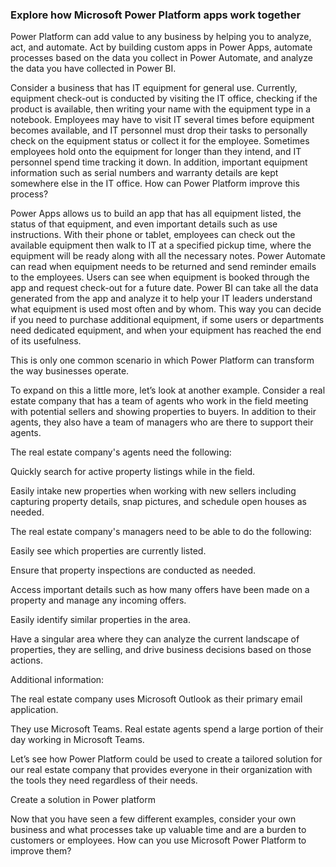 ### Explore how Microsoft Power Platform apps work together

Power Platform can add value to any business by helping you to analyze, act, and automate. Act by building custom apps in Power Apps, automate processes based on the data you collect in Power Automate, and analyze the data you have collected in Power BI.

Consider a business that has IT equipment for general use. Currently, equipment check-out is conducted by visiting the IT office, checking if the product is available, then writing your name with the equipment type in a notebook. Employees may have to visit IT several times before equipment becomes available, and IT personnel must drop their tasks to personally check on the equipment status or collect it for the employee. Sometimes employees hold onto the equipment for longer than they intend, and IT personnel spend time tracking it down. In addition, important equipment information such as serial numbers and warranty details are kept somewhere else in the IT office. How can Power Platform improve this process?

Power Apps allows us to build an app that has all equipment listed, the status of that equipment, and even important details such as use instructions. With their phone or tablet, employees can check out the available equipment then walk to IT at a specified pickup time, where the equipment will be ready along with all the necessary notes. Power Automate can read when equipment needs to be returned and send reminder emails to the employees. Users can see when equipment is booked through the app and request check-out for a future date. Power BI can take all the data generated from the app and analyze it to help your IT leaders understand what equipment is used most often and by whom. This way you can decide if you need to purchase additional equipment, if some users or departments need dedicated equipment, and when your equipment has reached the end of its usefulness.

This is only one common scenario in which Power Platform can transform the way businesses operate.

To expand on this a little more, let’s look at another example. Consider a real estate company that has a team of agents who work in the field meeting with potential sellers and showing properties to buyers. In addition to their agents, they also have a team of managers who are there to support their agents.

The real estate company's agents need the following:

Quickly search for active property listings while in the field.

Easily intake new properties when working with new sellers including capturing property details, snap pictures, and schedule open houses as needed.

The real estate company's managers need to be able to do the following:

Easily see which properties are currently listed.

Ensure that property inspections are conducted as needed.

Access important details such as how many offers have been made on a property and manage any incoming offers.

Easily identify similar properties in the area.

Have a singular area where they can analyze the current landscape of properties, they are selling, and drive business decisions based on those actions.

Additional information:

The real estate company uses Microsoft Outlook as their primary email application.

They use Microsoft Teams. Real estate agents spend a large portion of their day working in Microsoft Teams.

Let’s see how Power Platform could be used to create a tailored solution for our real estate company that provides everyone in their organization with the tools they need regardless of their needs.

Create a solution in Power platform

Now that you have seen a few different examples, consider your own business and what processes take up valuable time and are a burden to customers or employees. How can you use Microsoft Power Platform to improve them?
